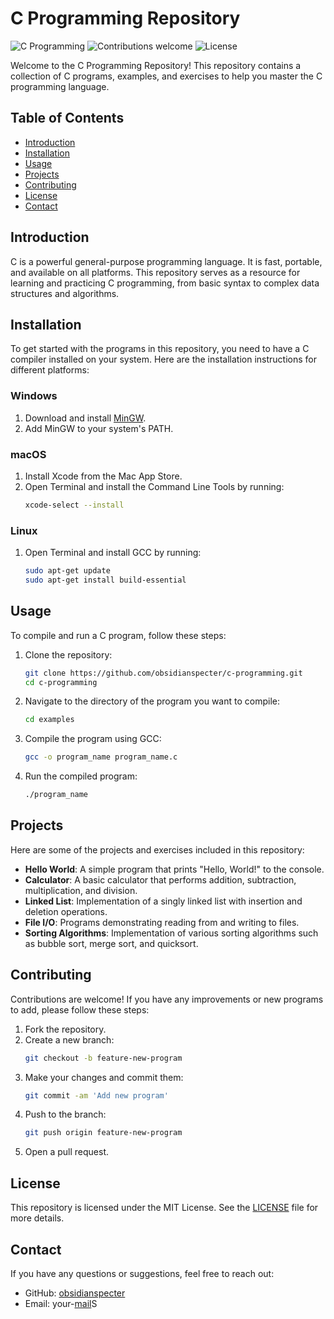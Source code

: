 
# C Programming Repository

![C Programming](https://img.shields.io/badge/Language-C-blue.svg)
![Contributions welcome](https://img.shields.io/badge/Contributions-welcome-brightgreen.svg)
![License](https://img.shields.io/badge/License-MIT-blue.svg)

Welcome to the C Programming Repository! This repository contains a collection of C programs, examples, and exercises to help you master the C programming language.

## Table of Contents

- [Introduction](#introduction)
- [Installation](#installation)
- [Usage](#usage)
- [Projects](#projects)
- [Contributing](#contributing)
- [License](#license)
- [Contact](#contact)

## Introduction

C is a powerful general-purpose programming language. It is fast, portable, and available on all platforms. This repository serves as a resource for learning and practicing C programming, from basic syntax to complex data structures and algorithms.

## Installation

To get started with the programs in this repository, you need to have a C compiler installed on your system. Here are the installation instructions for different platforms:

### Windows

1. Download and install [MinGW](http://www.mingw.org/).
2. Add MinGW to your system's PATH.

### macOS

1. Install Xcode from the Mac App Store.
2. Open Terminal and install the Command Line Tools by running:
    ```sh
    xcode-select --install
    ```

### Linux

1. Open Terminal and install GCC by running:
    ```sh
    sudo apt-get update
    sudo apt-get install build-essential
    ```

## Usage

To compile and run a C program, follow these steps:

1. Clone the repository:
    ```sh
    git clone https://github.com/obsidianspecter/c-programming.git
    cd c-programming
    ```

2. Navigate to the directory of the program you want to compile:
    ```sh
    cd examples
    ```

3. Compile the program using GCC:
    ```sh
    gcc -o program_name program_name.c
    ```

4. Run the compiled program:
    ```sh
    ./program_name
    ```

## Projects

Here are some of the projects and exercises included in this repository:

- **Hello World**: A simple program that prints "Hello, World!" to the console.
- **Calculator**: A basic calculator that performs addition, subtraction, multiplication, and division.
- **Linked List**: Implementation of a singly linked list with insertion and deletion operations.
- **File I/O**: Programs demonstrating reading from and writing to files.
- **Sorting Algorithms**: Implementation of various sorting algorithms such as bubble sort, merge sort, and quicksort.

## Contributing

Contributions are welcome! If you have any improvements or new programs to add, please follow these steps:

1. Fork the repository.
2. Create a new branch:
    ```sh
    git checkout -b feature-new-program
    ```
3. Make your changes and commit them:
    ```sh
    git commit -am 'Add new program'
    ```
4. Push to the branch:
    ```sh
    git push origin feature-new-program
    ```
5. Open a pull request.

## License

This repository is licensed under the MIT License. See the [LICENSE](LICENSE) file for more details.

## Contact

If you have any questions or suggestions, feel free to reach out:

- GitHub: [obsidianspecter](https://github.com/obsidianspecter)
- Email: your-[mail](anvinpshibu@gmail.com)S
